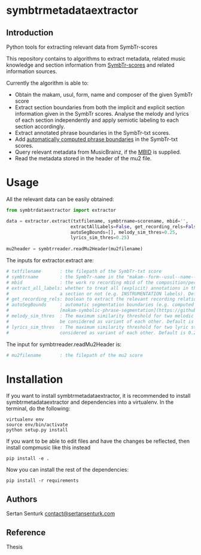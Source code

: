 symbtrmetadataextractor
===========

Introduction
------------
Python tools for extracting relevant data from SymbTr-scores

This repository contains to algorithms to extract metadata, related music knowledge and section information from [SymbTr-scores](https://github.com/MTG/SymbTr) and related information sources. 

Currently the algorithm is able to:
- Obtain the makam, usul, form, name and composer of the given SymbTr score
- Extract section boundaries from both the implicit and explicit section information given in the SymbTr scores. Analyse the melody and lyrics of each section independently and apply semiotic labeling to each section accordingly.
- Extract annotated phrase boundaries in the SymbTr-txt scores.
- Add [automatically computed phrase boundaries](https://github.com/MTG/makam-symbolic-phrase-segmentation) in the SymbTr-txt scores.
- Query relevant metadata from MusicBrainz, if the [MBID](https://musicbrainz.org/doc/MusicBrainz_Identifier) is supplied.
- Read the metadata stored in the header of the mu2 file.

Usage
=======
All the relevant data can be easily obtained:

```python
from symbtrdataextractor import extractor

data = extractor.extract(txtfilename, symbtrname=scorename, mbid='', 
                        extractAllLabels=False, get_recording_rels=False, 
                        autoSegBounds=[], melody_sim_thres=0.25, 
                        lyrics_sim_thres=0.25)
                        
mu2header = symbtrreader.readMu2Header(mu2filename)
```

The inputs for extractor.extract are:
```python
# txtfilename       : the filepath of the SymbTr-txt score
# symbtrname        : the SymbTr-name in the "makam--form--usul--name--composer" format.
# mbid              : the work ro recording mbid of the composition/performance related to the score
# extract_all_labels: whether to treat all (explicit) annotations in the lyrics as 
#					a section or not (e.g. INSTRUMENTATION labels). Default is False.
# get_recording_rels: boolean to extract the relevant recording relations from MusicBrainz
# autoSegBounds     : automatic segmentation boundaries (e.g. computed by 
#                   [makam-symbolic-phrase-segmentation](https://github.com/MTG/makam-symbolic-phrase-segmentation))
# melody_sim_thres  : The maximum similarity threshold for two melodic stuctures to 
#					be considered as variant of each other. Default is 0.25.
# lyrics_sim_thres  : The maximum similarity threshold for two lyric stuctures to be 
#					considered as variant of each other. Default is 0.25.
```

The input for symbtrreader.readMu2Header is:
```python
# mu2filename       : the filepath of the mu2 score
```

Installation
============

If you want to install symbtrmetadataextractor, it is recommended to install symbtrmetadataextractor and dependencies into a virtualenv. In the terminal, do the following:

    virtualenv env
    source env/bin/activate
    python setup.py install

If you want to be able to edit files and have the changes be reflected, then
install compmusic like this instead

    pip install -e .

Now you can install the rest of the dependencies:

    pip install -r requirements

Authors
-------
Sertan Senturk
contact@sertansenturk.com

Reference
-------
Thesis
